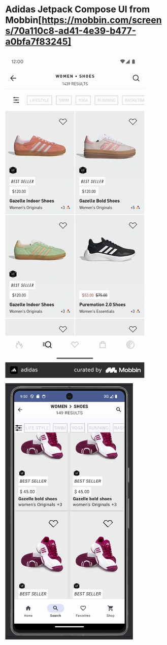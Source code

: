 ﻿# Adidas Jetpack Compose UI from Mobbin[https://mobbin.com/screens/70a110c8-ad41-4e39-b477-a0bfa7f83245]  
 ![UI inspiration](adidas_android.png)  

   
 ![The Jetpack Compose UI I did](ui_to_code_adidas_android.png)
